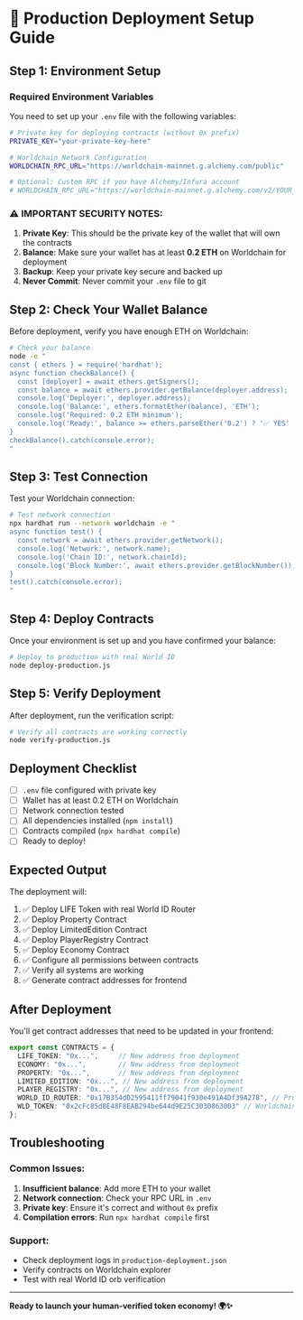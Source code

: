 # 🚀 Production Deployment Setup Guide

## Step 1: Environment Setup

### Required Environment Variables

You need to set up your `.env` file with the following variables:

```bash
# Private key for deploying contracts (without 0x prefix)
PRIVATE_KEY="your-private-key-here"

# Worldchain Network Configuration
WORLDCHAIN_RPC_URL="https://worldchain-mainnet.g.alchemy.com/public"

# Optional: Custom RPC if you have Alchemy/Infura account
# WORLDCHAIN_RPC_URL="https://worldchain-mainnet.g.alchemy.com/v2/YOUR_API_KEY"
```

### ⚠️ IMPORTANT SECURITY NOTES:

1. **Private Key**: This should be the private key of the wallet that will own the contracts
2. **Balance**: Make sure your wallet has at least **0.2 ETH** on Worldchain for deployment
3. **Backup**: Keep your private key secure and backed up
4. **Never Commit**: Never commit your `.env` file to git

## Step 2: Check Your Wallet Balance

Before deployment, verify you have enough ETH on Worldchain:

```bash
# Check your balance
node -e "
const { ethers } = require('hardhat');
async function checkBalance() {
  const [deployer] = await ethers.getSigners();
  const balance = await ethers.provider.getBalance(deployer.address);
  console.log('Deployer:', deployer.address);
  console.log('Balance:', ethers.formatEther(balance), 'ETH');
  console.log('Required: 0.2 ETH minimum');
  console.log('Ready:', balance >= ethers.parseEther('0.2') ? '✅ YES' : '❌ NO');
}
checkBalance().catch(console.error);
"
```

## Step 3: Test Connection

Test your Worldchain connection:

```bash
# Test network connection
npx hardhat run --network worldchain -e "
async function test() {
  const network = await ethers.provider.getNetwork();
  console.log('Network:', network.name);
  console.log('Chain ID:', network.chainId);
  console.log('Block Number:', await ethers.provider.getBlockNumber());
}
test().catch(console.error);
"
```

## Step 4: Deploy Contracts

Once your environment is set up and you have confirmed your balance:

```bash
# Deploy to production with real World ID
node deploy-production.js
```

## Step 5: Verify Deployment

After deployment, run the verification script:

```bash
# Verify all contracts are working correctly
node verify-production.js
```

## Deployment Checklist

- [ ] `.env` file configured with private key
- [ ] Wallet has at least 0.2 ETH on Worldchain
- [ ] Network connection tested
- [ ] All dependencies installed (`npm install`)
- [ ] Contracts compiled (`npx hardhat compile`)
- [ ] Ready to deploy!

## Expected Output

The deployment will:

1. ✅ Deploy LIFE Token with real World ID Router
2. ✅ Deploy Property Contract
3. ✅ Deploy LimitedEdition Contract
4. ✅ Deploy PlayerRegistry Contract
5. ✅ Deploy Economy Contract
6. ✅ Configure all permissions between contracts
7. ✅ Verify all systems are working
8. ✅ Generate contract addresses for frontend

## After Deployment

You'll get contract addresses that need to be updated in your frontend:

```typescript
export const CONTRACTS = {
  LIFE_TOKEN: "0x...",     // New address from deployment
  ECONOMY: "0x...",        // New address from deployment
  PROPERTY: "0x...",       // New address from deployment
  LIMITED_EDITION: "0x...", // New address from deployment
  PLAYER_REGISTRY: "0x...", // New address from deployment
  WORLD_ID_ROUTER: "0x17B354dD2595411ff79041f930e491A4Df39A278", // Production
  WLD_TOKEN: "0x2cFc85d8E48F8EAB294be644d9E25C3030863003" // Worldchain WLD
};
```

## Troubleshooting

### Common Issues:

1. **Insufficient balance**: Add more ETH to your wallet
2. **Network connection**: Check your RPC URL in `.env`
3. **Private key**: Ensure it's correct and without `0x` prefix
4. **Compilation errors**: Run `npx hardhat compile` first

### Support:

- Check deployment logs in `production-deployment.json`
- Verify contracts on Worldchain explorer
- Test with real World ID orb verification

---

**Ready to launch your human-verified token economy! 🌍✨**
